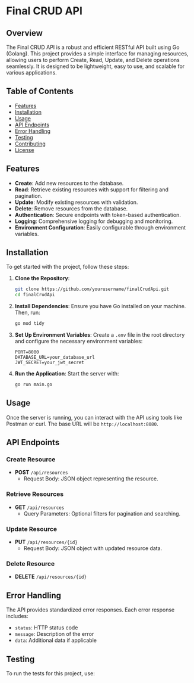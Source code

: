 
# Final CRUD API

## Overview
The Final CRUD API is a robust and efficient RESTful API built using Go (Golang). This project provides a simple interface for managing resources, allowing users to perform Create, Read, Update, and Delete operations seamlessly. It is designed to be lightweight, easy to use, and scalable for various applications.

## Table of Contents
- [Features](#features)
- [Installation](#installation)
- [Usage](#usage)
- [API Endpoints](#api-endpoints)
- [Error Handling](#error-handling)
- [Testing](#testing)
- [Contributing](#contributing)
- [License](#license)

## Features
- **Create**: Add new resources to the database.
- **Read**: Retrieve existing resources with support for filtering and pagination.
- **Update**: Modify existing resources with validation.
- **Delete**: Remove resources from the database.
- **Authentication**: Secure endpoints with token-based authentication.
- **Logging**: Comprehensive logging for debugging and monitoring.
- **Environment Configuration**: Easily configurable through environment variables.

## Installation
To get started with the project, follow these steps:

1. **Clone the Repository**:
    ```bash
    git clone https://github.com/yourusername/finalCrudApi.git
    cd finalCrudApi
    ```

2. **Install Dependencies**:
    Ensure you have Go installed on your machine. Then, run:
    ```bash
    go mod tidy
    ```

3. **Set Up Environment Variables**:
    Create a `.env` file in the root directory and configure the necessary environment variables:
    ```plaintext
    PORT=8080
    DATABASE_URL=your_database_url
    JWT_SECRET=your_jwt_secret
    ```

4. **Run the Application**:
    Start the server with:
    ```bash
    go run main.go
    ```

## Usage
Once the server is running, you can interact with the API using tools like Postman or curl. The base URL will be `http://localhost:8080`.

## API Endpoints
### Create Resource
- **POST** `/api/resources`
  - Request Body: JSON object representing the resource.

### Retrieve Resources
- **GET** `/api/resources`
  - Query Parameters: Optional filters for pagination and searching.

### Update Resource
- **PUT** `/api/resources/{id}`
  - Request Body: JSON object with updated resource data.

### Delete Resource
- **DELETE** `/api/resources/{id}`

## Error Handling
The API provides standardized error responses. Each error response includes:
- `status`: HTTP status code
- `message`: Description of the error
- `data`: Additional data if applicable

## Testing
To run the tests for this project, use:
